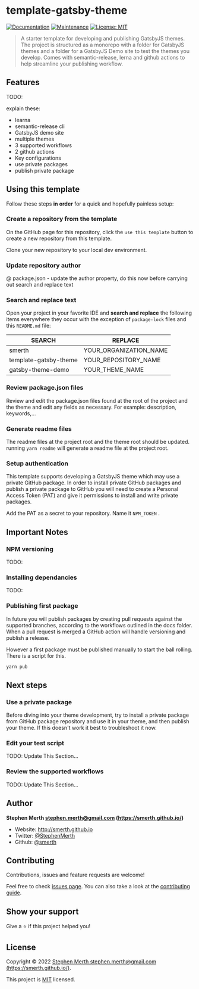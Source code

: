 # template-gatsby-theme

[![Documentation](https://img.shields.io/badge/documentation-yes-brightgreen.svg)](https://github.com/smerth/template-GatsbyJS-theme#readme)
[![Maintenance](https://img.shields.io/badge/Maintained%3F-yes-green.svg)](https://github.com/smerth/template-GatsbyJS-theme/graphs/commit-activity)
[![License: MIT](https://img.shields.io/github/license/smerth/template-GatsbyJS-theme)](https://github.com/smerth/template-GatsbyJS-theme/blob/master/LICENSE)

> A starter template for developing and publishing GatsbyJS themes. The project is structured as a monorepo with a folder for GatsbyJS themes and a folder for a GatsbyJS Demo site to test the themes you develop. Comes with semantic-release, lerna and github actions to help streamline your publishing workflow.

## Features

TODO:

explain these:

- learna
- semantic-release cli
- GatsbyJS demo site
- multiple themes
- 3 supported workflows
- 2 github actions
- Key configurations
- use private packages
- publish private package

## Using this template

Follow these steps **in order** for a quick and hopefully painless setup:

### Create a repository from the template

On the GitHub page for this repository, click the `use this template` button to create a new repository from this template.

Clone your new repository to your local dev environment.

### Update repository author

@ package.json - update the author property, do this now before carrying out search and replace text

### Search and replace text

Open your project in your favorite IDE and **search and replace** the following items everywhere they occur with the exception of `package-lock` files and this `README.md` file:

| SEARCH                | REPLACE                |
| --------------------- | ---------------------- |
| smerth                | YOUR_ORGANIZATION_NAME |
| template-gatsby-theme | YOUR_REPOSITORY_NAME   |
| gatsby-theme-demo     | YOUR_THEME_NAME        |

### Review package.json files

Review and edit the package.json files found at the root of the project and the theme and edit any fields as necessary. For example: description, keywords,...

### Generate readme files

The readme files at the project root and the theme root should be updated. running `yarn readme` will generate a readme file at the project root.

### Setup authentication

This template supports developing a GatsbyJS theme which may use a private GitHub package. In order to install private GitHub packages and publish a private package to GitHub you will need to create a Personal Access Token (PAT) and give it permissions to install and write private packages.

Add the PAT as a secret to your repository. Name it `NPM_TOKEN` .

## Important Notes

### NPM versioning

TODO:

### Installing dependancies

TODO:

### Publishing first package

In future you will publish packages by creating pull requests against the supported branches, according to the workflows outlined in the docs folder. When a pull request is merged a GitHub action will handle versioning and publish a release.

However a first package must be published manually to start the ball rolling. There is a script for this.

```bash
yarn pub
```

## Next steps

### Use a private package

Before diving into your theme development, try to install a private package from GitHub package repository and use it in your theme, and then publish your theme. If this doesn't work it best to troubleshoot it now.

### Edit your test script

TODO: Update This Section...

### Review the supported workflows

TODO: Update This Section...

## Author

**Stephen Merth <stephen.merth@gmail.com> (<https://smerth.github.io/>)**

- Website: <http://smerth.github.io>
- Twitter: [@StephenMerth](https://twitter.com/StephenMerth)
- Github: [@smerth](https://github.com/smerth)

## Contributing

Contributions, issues and feature requests are welcome!

Feel free to check [issues page](https://github.com/smerth/template-GatsbyJS-theme/issues). You can also take a look at the [contributing guide](https://github.com/smerth/template-GatsbyJS-theme/blob/master/CONTRIBUTING.md).

## Show your support

Give a ⭐️ if this project helped you!

## License

Copyright © 2022 [Stephen Merth <stephen.merth@gmail.com> (<https://smerth.github.io/>)](https://github.com/smerth).

This project is [MIT](https://github.com/smerth/template-GatsbyJS-theme/blob/master/LICENSE) licensed.
